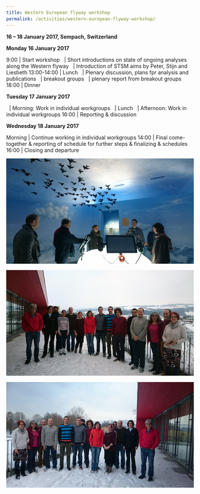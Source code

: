 ```yaml
---
title: Western European flyway workshop
permalink: /activities/western-european-flyway-workshop/
---
```


**16 – 18 January 2017, Sempach, Switzerland**

**Monday 16 January 2017**

9:00 | Start workshop
&nbsp; | Short introductions on state of ongoing analyses along the Western flyway
&nbsp; | Introduction of STSM aims by Peter, Stijn and Liesbeth
13:00-14:00 | Lunch
&nbsp; | Plenary discussion, plans fpr analysis and publications
&nbsp; | breakout groups
&nbsp; | plenary report from breakout groups
18:00 | Dinner

**Tuesday 17 January 2017**

&nbsp; | Morning: Work in individual workgroups
&nbsp; | Lunch
&nbsp; | Afternoon: Work in individual workgroups
16:00 | Reporting & discussion

**Wednesday 18 January 2017**

Morning | Continue working in individual workgroups
14:00 | Final come-together & reporting of schedule for further steps & finalizing & schedules
16:00 | Closing and departure

![meeting photo](/assets/images/DSC_1441sm.jpg)

![group photo](/assets/images/DSC_1443sm.jpg)

![group photo](/assets/images/DSC_1446sm.jpg)
